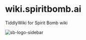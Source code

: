 # wiki.spiritbomb.ai
TiddlyWiki for Spirit Bomb wiki

![sb-logo-sidebar](https://user-images.githubusercontent.com/4933883/171695917-091ba34b-a177-47fa-b3ca-ad190efaf48e.png)
